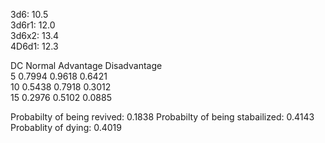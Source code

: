 3d6: 10.5 <br />
3d6r1: 12.0 <br />
3d6x2: 13.4 <br />
4D6d1: 12.3 <br />

 DC  Normal  Advantage  Disadvantage <br />
 5   0.7994  0.9618     0.6421 <br />
 10  0.5438  0.7918     0.3012 <br />
 15  0.2976  0.5102     0.0885 <br />

Probabilty of being revived: 0.1838
Probabilty of being stabailized: 0.4143
Probablity of dying: 0.4019
